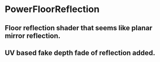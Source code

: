 # PowerFloorReflection
## Floor reflection shader that seems like planar mirror reflection.
## UV based fake depth fade of reflection added.
